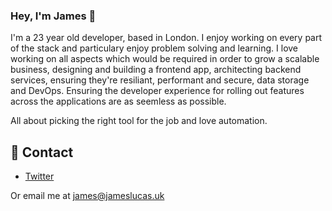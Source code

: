 ### Hey, I'm James 👋

I'm a 23 year old developer, based in London. I enjoy working on every part of the stack and particulary enjoy problem solving and learning. I love working on all aspects which would be required in order to grow a scalable business, designing and building a frontend app, architecting backend services, ensuring they're resiliant, performant and secure, data storage and DevOps. Ensuring the developer experience for rolling out features across the applications are as seemless as possible.

All about picking the right tool for the job and love automation.

## 📧 Contact

- [Twitter](https://twitter.com/Inexpensivekk)

Or email me at james@jameslucas.uk
